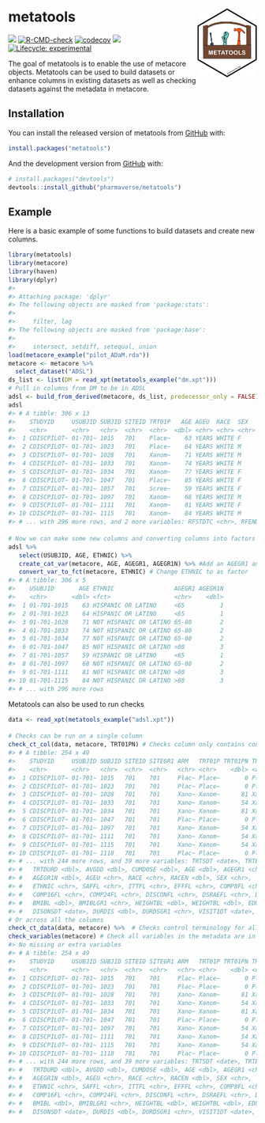 
<!-- README.md is generated from README.Rmd. Please edit that file -->

# metatools <a href='https://github.com/pharmaverse/metatools'><img src="man/figures/metatools.png" align="right" style="height:139px;"/></a>

<!-- badges: start -->

[<img src="http://pharmaverse.org/shields/metatools.svg">](https://pharmaverse.org)
[![R-CMD-check](https://github.com/pharmaverse/metatools/workflows/R-CMD-check/badge.svg)](https://github.com/pharmaverse/metatools/actions)
[![codecov](https://codecov.io/gh/pharmaverse/metatools/branch/main/graph/badge.svg?token=55N5APFLPA)](https://app.codecov.io/gh/pharmaverse/metatools)
[<img src="https://img.shields.io/badge/License-MIT-blue.svg">](https://github.com/pharmaverse/metatools/blob/main/LICENSE)
[![Lifecycle:
experimental](https://img.shields.io/badge/lifecycle-experimental-orange.svg)](https://lifecycle.r-lib.org/articles/stages.html#experimental)
<!-- badges: end -->

The goal of metatools is to enable the use of metacore objects.
Metatools can be used to build datasets or enhance columns in existing
datasets as well as checking datasets against the metadata in metacore.

## Installation

You can install the released version of metatools from
[GitHub](https://github.com/) with:

``` r
install.packages("metatools")
```

And the development version from [GitHub](https://github.com/) with:

``` r
# install.packages("devtools")
devtools::install_github("pharmaverse/metatools")
```

## Example

Here is a basic example of some functions to build datasets and create
new columns.

``` r
library(metatools)
library(metacore)
library(haven)
library(dplyr)
#> 
#> Attaching package: 'dplyr'
#> The following objects are masked from 'package:stats':
#> 
#>     filter, lag
#> The following objects are masked from 'package:base':
#> 
#>     intersect, setdiff, setequal, union
load(metacore_example("pilot_ADaM.rda"))
metacore <- metacore %>%
  select_dataset("ADSL")
ds_list <- list(DM = read_xpt(metatools_example("dm.xpt")))
# Pull in columns from DM to be in ADSL
adsl <- build_from_derived(metacore, ds_list, predecessor_only = FALSE) 
adsl 
#> # A tibble: 306 x 13
#>    STUDYID     USUBJID SUBJID SITEID TRT01P   AGE AGEU  RACE  SEX   ETHNIC DTHFL
#>    <chr>       <chr>   <chr>  <chr>  <chr>  <dbl> <chr> <chr> <chr> <chr>  <chr>
#>  1 CDISCPILOT~ 01-701~ 1015   701    Place~    63 YEARS WHITE F     HISPA~ ""   
#>  2 CDISCPILOT~ 01-701~ 1023   701    Place~    64 YEARS WHITE M     HISPA~ ""   
#>  3 CDISCPILOT~ 01-701~ 1028   701    Xanom~    71 YEARS WHITE M     NOT H~ ""   
#>  4 CDISCPILOT~ 01-701~ 1033   701    Xanom~    74 YEARS WHITE M     NOT H~ ""   
#>  5 CDISCPILOT~ 01-701~ 1034   701    Xanom~    77 YEARS WHITE F     NOT H~ ""   
#>  6 CDISCPILOT~ 01-701~ 1047   701    Place~    85 YEARS WHITE F     NOT H~ ""   
#>  7 CDISCPILOT~ 01-701~ 1057   701    Scree~    59 YEARS WHITE F     HISPA~ ""   
#>  8 CDISCPILOT~ 01-701~ 1097   701    Xanom~    68 YEARS WHITE M     NOT H~ ""   
#>  9 CDISCPILOT~ 01-701~ 1111   701    Xanom~    81 YEARS WHITE F     NOT H~ ""   
#> 10 CDISCPILOT~ 01-701~ 1115   701    Xanom~    84 YEARS WHITE M     NOT H~ ""   
#> # ... with 296 more rows, and 2 more variables: RFSTDTC <chr>, RFENDTC <chr>

# Now we can make some new columns and converting columns into factors
adsl %>%
   select(USUBJID, AGE, ETHNIC) %>% 
   create_cat_var(metacore, AGE, AGEGR1, AGEGR1N) %>% #Add an AGEGR1 and AGEGR1N column
   convert_var_to_fct(metacore, ETHNIC) # Change ETHNIC to as factor 
#> # A tibble: 306 x 5
#>    USUBJID       AGE ETHNIC                 AGEGR1 AGEGR1N
#>    <chr>       <dbl> <fct>                  <chr>    <dbl>
#>  1 01-701-1015    63 HISPANIC OR LATINO     <65          1
#>  2 01-701-1023    64 HISPANIC OR LATINO     <65          1
#>  3 01-701-1028    71 NOT HISPANIC OR LATINO 65-80        2
#>  4 01-701-1033    74 NOT HISPANIC OR LATINO 65-80        2
#>  5 01-701-1034    77 NOT HISPANIC OR LATINO 65-80        2
#>  6 01-701-1047    85 NOT HISPANIC OR LATINO >80          3
#>  7 01-701-1057    59 HISPANIC OR LATINO     <65          1
#>  8 01-701-1097    68 NOT HISPANIC OR LATINO 65-80        2
#>  9 01-701-1111    81 NOT HISPANIC OR LATINO >80          3
#> 10 01-701-1115    84 NOT HISPANIC OR LATINO >80          3
#> # ... with 296 more rows
```

Metatools can also be used to run checks

``` r
data <- read_xpt(metatools_example("adsl.xpt"))

# Checks can be run on a single column
check_ct_col(data, metacore, TRT01PN) # Checks column only contains control terminology
#> # A tibble: 254 x 49
#>    STUDYID     USUBJID SUBJID SITEID SITEGR1 ARM   TRT01P TRT01PN TRT01A TRT01AN
#>    <chr>       <chr>   <chr>  <chr>  <chr>   <chr> <chr>    <dbl> <chr>    <dbl>
#>  1 CDISCPILOT~ 01-701~ 1015   701    701     Plac~ Place~       0 Place~       0
#>  2 CDISCPILOT~ 01-701~ 1023   701    701     Plac~ Place~       0 Place~       0
#>  3 CDISCPILOT~ 01-701~ 1028   701    701     Xano~ Xanom~      81 Xanom~      81
#>  4 CDISCPILOT~ 01-701~ 1033   701    701     Xano~ Xanom~      54 Xanom~      54
#>  5 CDISCPILOT~ 01-701~ 1034   701    701     Xano~ Xanom~      81 Xanom~      81
#>  6 CDISCPILOT~ 01-701~ 1047   701    701     Plac~ Place~       0 Place~       0
#>  7 CDISCPILOT~ 01-701~ 1097   701    701     Xano~ Xanom~      54 Xanom~      54
#>  8 CDISCPILOT~ 01-701~ 1111   701    701     Xano~ Xanom~      54 Xanom~      54
#>  9 CDISCPILOT~ 01-701~ 1115   701    701     Xano~ Xanom~      54 Xanom~      54
#> 10 CDISCPILOT~ 01-701~ 1118   701    701     Plac~ Place~       0 Place~       0
#> # ... with 244 more rows, and 39 more variables: TRTSDT <date>, TRTEDT <date>,
#> #   TRTDURD <dbl>, AVGDD <dbl>, CUMDOSE <dbl>, AGE <dbl>, AGEGR1 <chr>,
#> #   AGEGR1N <dbl>, AGEU <chr>, RACE <chr>, RACEN <dbl>, SEX <chr>,
#> #   ETHNIC <chr>, SAFFL <chr>, ITTFL <chr>, EFFFL <chr>, COMP8FL <chr>,
#> #   COMP16FL <chr>, COMP24FL <chr>, DISCONFL <chr>, DSRAEFL <chr>, DTHFL <chr>,
#> #   BMIBL <dbl>, BMIBLGR1 <chr>, HEIGHTBL <dbl>, WEIGHTBL <dbl>, EDUCLVL <dbl>,
#> #   DISONSDT <date>, DURDIS <dbl>, DURDSGR1 <chr>, VISIT1DT <date>, ...
# Or across all the columns 
check_ct_data(data, metacore) %>%  # Checks control terminology for all columns 
check_variables(metacore) # Check all variables in the metadata are in the dataset and there aren't any extra columns 
#> No missing or extra variables
#> # A tibble: 254 x 49
#>    STUDYID     USUBJID SUBJID SITEID SITEGR1 ARM   TRT01P TRT01PN TRT01A TRT01AN
#>    <chr>       <chr>   <chr>  <chr>  <chr>   <chr> <chr>    <dbl> <chr>    <dbl>
#>  1 CDISCPILOT~ 01-701~ 1015   701    701     Plac~ Place~       0 Place~       0
#>  2 CDISCPILOT~ 01-701~ 1023   701    701     Plac~ Place~       0 Place~       0
#>  3 CDISCPILOT~ 01-701~ 1028   701    701     Xano~ Xanom~      81 Xanom~      81
#>  4 CDISCPILOT~ 01-701~ 1033   701    701     Xano~ Xanom~      54 Xanom~      54
#>  5 CDISCPILOT~ 01-701~ 1034   701    701     Xano~ Xanom~      81 Xanom~      81
#>  6 CDISCPILOT~ 01-701~ 1047   701    701     Plac~ Place~       0 Place~       0
#>  7 CDISCPILOT~ 01-701~ 1097   701    701     Xano~ Xanom~      54 Xanom~      54
#>  8 CDISCPILOT~ 01-701~ 1111   701    701     Xano~ Xanom~      54 Xanom~      54
#>  9 CDISCPILOT~ 01-701~ 1115   701    701     Xano~ Xanom~      54 Xanom~      54
#> 10 CDISCPILOT~ 01-701~ 1118   701    701     Plac~ Place~       0 Place~       0
#> # ... with 244 more rows, and 39 more variables: TRTSDT <date>, TRTEDT <date>,
#> #   TRTDURD <dbl>, AVGDD <dbl>, CUMDOSE <dbl>, AGE <dbl>, AGEGR1 <chr>,
#> #   AGEGR1N <dbl>, AGEU <chr>, RACE <chr>, RACEN <dbl>, SEX <chr>,
#> #   ETHNIC <chr>, SAFFL <chr>, ITTFL <chr>, EFFFL <chr>, COMP8FL <chr>,
#> #   COMP16FL <chr>, COMP24FL <chr>, DISCONFL <chr>, DSRAEFL <chr>, DTHFL <chr>,
#> #   BMIBL <dbl>, BMIBLGR1 <chr>, HEIGHTBL <dbl>, WEIGHTBL <dbl>, EDUCLVL <dbl>,
#> #   DISONSDT <date>, DURDIS <dbl>, DURDSGR1 <chr>, VISIT1DT <date>, ...
```
